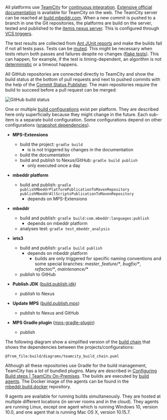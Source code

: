All platforms use [TeamCity](https://www.devopsschool.com/blog/what-is-teamcity-and-how-it-works-an-overview-and-its-use-cases/) for [continuous integration](https://en.wikipedia.org/wiki/Continuous_integration). [Extensive official documentation](https://www.jetbrains.com/help/teamcity/getting-started-with-teamcity.html) is available for TeamCity on the web. The TeamCity server can be reached at [build.mbeddr.com](https://build.mbeddr.com). When a new commit is pushed to a branch in one the Git repositories, the platforms are build on the server, tested and published to the [itemis nexus server](https://artifacts.itemis.cloud/#browse/browse:maven-mps).
This is configured through [VCS triggers](https://www.jetbrains.com/help/teamcity/configuring-vcs-triggers.html).

The test results are collected from [Ant JUnit reports](https://ant.apache.org/manual/Tasks/junitreport.html) and make the builds fail if not all tests pass. Tests can be [muted](https://www.jetbrains.com/help/teamcity/investigating-and-muting-build-failures.html). This might be necessary when tests return both passes and failures despite no changes ([flake tests](https://www.jetbrains.com/teamcity/ci-cd-guide/concepts/flaky-tests/)). This can happen, for example, if the test is timing-dependent, an algorithm is not [deterministic](https://en.wikipedia.org/wiki/Deterministic_system) or a timeout happens.

All GitHub repositories are connected directly to TeamCity and show the build status at the bottom of pull requests and next to pushed commits with the help of the [Commit Status Publisher](https://www.jetbrains.com/help/teamcity/commit-status-publisher.html). The main repositories require the build to succeed before a pull request can be merged:

![GitHub build status](GitHub_build_status.png)


One or multiple [build configurations](https://www.jetbrains.com/help/teamcity/creating-and-editing-build-configurations.html) exist per platform. They are described here only superficially because they might change in the future. Each sub-item is a separate build configuration. Some configurations depend on other configurations ([snapshot dependencies](https://www.jetbrains.com/help/teamcity/snapshot-dependencies.html)).

- **MPS-Extensions**
    - build the project: `gradle build`
        - is is not triggered by changes in the documentation
    - build the documentation
    - build and publish to Nexus/GitHub: `gradle build publish`
        - only executed once a day

- **mbeddr platform**
    - build and publish: `gradle publishMbeddrPlatformPublicationToMavenRepository publishMbeddrAllScriptsPublicationToMavenRepository`
        - depends on MPS-Extensions
- **mbeddr**
    - build and publish: `gradle build:com.mbeddr:languages:publish`
        - depends on mbeddr platform
    - analyses test: `gradle test_mbeddr_analysis`
- **iets3**
    - build and publish: `gradle build publish`
        - depends on mbeddr platform
          - builds are only triggered for specific naming conventions and some special branches: *master*, *feature/\**, *bugfix/\**, *refactor/\**, *maintenance/\**
    - publish to GitHub
- **Publish JDK** ([build.publish.jdk](https://github.com/mbeddr/build.publish.jdk))
    - publish to Nexus
- **Update MPS** ([build.publish.mps](https://github.com/mbeddr/build.publish.mps))
    - publish to Nexus and GitHub
- **MPS Gradle plugin** ([mps-gradle-plugin](https://github.com/mbeddr/mps-gradle-plugin))
    - publish

The following diagram show a simplified version of the [build chain](https://www.jetbrains.com/help/teamcity/build-chain.html) that shows the dependencies between the projects/configurations:

```kroki-plantuml
@from_file:build/diagrams/teamcity_build_chain.puml
```

Although all these repositories use Gradle for the build management, TeamCity has a lot of bundled plugins. Many are described in [Configuring Build steps | TeamCity On-Premises](https://www.jetbrains.com/help/teamcity/configuring-build-steps.html). The builds are executed by [build agents](https://www.jetbrains.com/help/teamcity/build-agent.html). The Docker image of the agents can be found in the [mbeddr.build.docker](https://github.com/mbeddr/mbeddr.build.docker/blob/master/Dockerfile) repository.

9 agents are available for running builds simultaneously. They are hosted at multiple different locations (in server rooms and in the cloud). They agents are running Linux, except one agent which is running
Windows 10, version 10.0, and one agent that is running Mac OS X, version 10.15.7.
